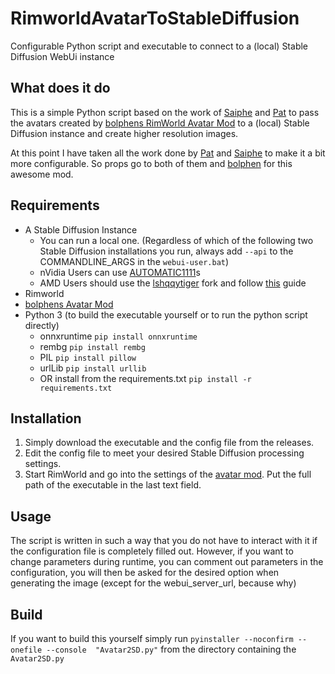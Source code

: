 # RimworldAvatarToStableDiffusion
Configurable Python script and executable to connect to a (local) Stable Diffusion WebUi instance

## What does it do
This is a simple Python script based on the work of [Saiphe](https://steamcommunity.com/id/saipheblue) and [Pat](https://steamcommunity.com/profiles/76561198174973085) to pass the avatars created by  [bolphens RimWorld Avatar Mod](https://steamcommunity.com/profiles/76561199575793319/myworkshopfiles/?appid=294100) to a (local) Stable Diffusion instance and create higher resolution images. 

At this point I have taken all the work done by [Pat](https://steamcommunity.com/profiles/76561198174973085) and [Saiphe](https://steamcommunity.com/id/saipheblue) to make it a bit more configurable. So props go to both of them and [bolphen](https://steamcommunity.com/profiles/76561199575793319) for this awesome mod. 

## Requirements
* A Stable Diffusion Instance
  * You can run a local one. (Regardless of which of the following two Stable Diffusion installations you run, always add  `--api` to the COMMANDLINE_ARGS in the `webui-user.bat`) 
  * nVidia Users can use [AUTOMATIC1111](https://github.com/AUTOMATIC1111/stable-diffusion-webui)s 
  * AMD Users should use the [lshqqytiger](https://github.com/lshqqytiger/stable-diffusion-webui-amdgpu) fork and follow [this](https://github.com/CS1o/Stable-Diffusion-Info/wiki/Webui-Installation-Guides#amd-forge-webui-with-zluda) guide
* Rimworld
* [bolphens Avatar Mod](https://steamcommunity.com/sharedfiles/filedetails/?id=3111373293)
* Python 3 (to build the executable yourself or to run the python script directly)
    * onnxruntime `pip install onnxruntime`
    * rembg `pip install rembg`
    * PIL `pip install pillow`
    * urlLib `pip install urllib`
    * OR install from the requirements.txt `pip install -r requirements.txt`

## Installation
1. Simply download the executable and the config file from the releases.
2. Edit the config file to meet your desired Stable Diffusion processing settings.
3. Start RimWorld and go into the settings of the [avatar mod](https://steamcommunity.com/sharedfiles/filedetails/?id=3111373293). Put the full path of the executable in the last text field.

## Usage
The script is written in such a way that you do not have to interact with it if the configuration file is completely filled out. 
However, if you want to change parameters during runtime, you can comment out parameters in the configuration, you will then be asked for the desired option when generating the image (except for the webui_server_url, because why)

## Build
If you want to build this yourself simply run
`pyinstaller --noconfirm --onefile --console  "Avatar2SD.py"` from the directory containing the  `Avatar2SD.py`
